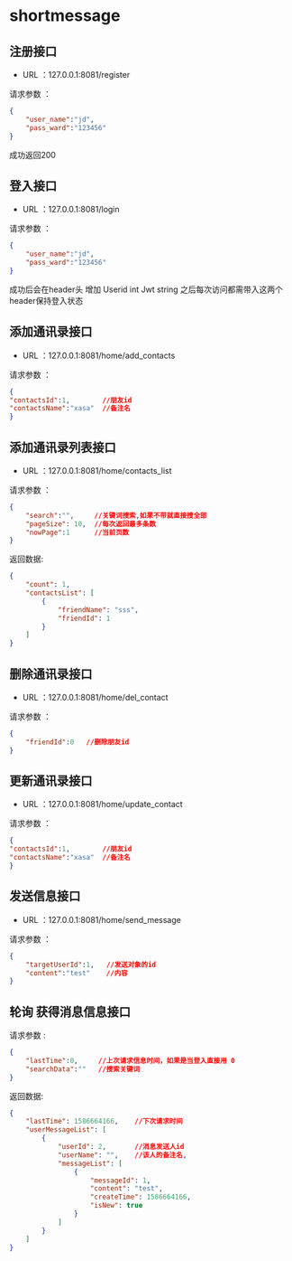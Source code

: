 # shortmessage

## 注册接口
* URL ：127.0.0.1:8081/register

请求参数 ：
```json
{
	"user_name":"jd",
	"pass_ward":"123456"
}
```

成功返回200

## 登入接口

* URL ：127.0.0.1:8081/login

请求参数 ：
```json
{
	"user_name":"jd",
	"pass_ward":"123456"
}
```

成功后会在header头 增加
Userid int
Jwt   string 
之后每次访问都需带入这两个header保持登入状态


## 添加通讯录接口

* URL ：127.0.0.1:8081/home/add_contacts

请求参数 ：
```json
{
"contactsId":1,        //朋友id
"contactsName":"xasa"  //备注名
} 
```
## 添加通讯录列表接口

* URL ：127.0.0.1:8081/home/contacts_list

请求参数 ：
```json
{
	"search":"",     //关键词搜索,如果不带就直接搜全部
	"pageSize": 10,  //每次返回最多条数
	"nowPage":1      //当前页数
}
```

返回数据:
```json
{
    "count": 1,
    "contactsList": [
        {
            "friendName": "sss",
            "friendId": 1
        }
    ]
}
```

## 删除通讯录接口

* URL ：127.0.0.1:8081/home/del_contact

请求参数 ：
```json
{
	"friendId":0   //删除朋友id
}
```
## 更新通讯录接口

* URL ：127.0.0.1:8081/home/update_contact

请求参数 ：
```json
{
"contactsId":1,        //朋友id
"contactsName":"xasa"  //备注名
}

```

## 发送信息接口

* URL ：127.0.0.1:8081/home/send_message

请求参数 ：
```json
{
	"targetUserId":1,   //发送对象的id
	"content":"test"    //内容
}

```


## 轮询 获得消息信息接口

请求参数 :
```json
{
	"lastTime":0,     //上次请求信息时间，如果是当登入直接用 0
	"searchData":""   //搜索关键词
}
```

返回数据:
```json
{
    "lastTime": 1586664166,    //下次请求时间
    "userMessageList": [
        {
            "userId": 2,       //消息发送人id
            "userName": "",    //该人的备注名,
            "messageList": [
                {
                    "messageId": 1,
                    "content": "test",
                    "createTime": 1586664166,
                    "isNew": true
                }
            ]
        }
    ]
}
```